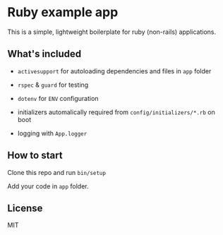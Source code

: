 # Ruby example app

This is a simple, lightweight boilerplate for ruby (non-rails) applications.

## What's included

* `activesupport` for autoloading dependencies and files in `app` folder

* `rspec` & `guard` for testing

* `dotenv` for `ENV` configuration

* initializers automalically required from `config/initializers/*.rb` on boot

* logging with `App.logger`

## How to start

Clone this repo and run `bin/setup`

Add your code in `app` folder.

## License

MIT
